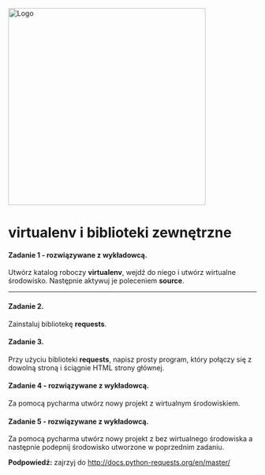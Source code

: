 <img alt="Logo" src="http://coderslab.pl/svg/logo-coderslab.svg" width="400">

# virtualenv i biblioteki zewnętrzne

#### Zadanie 1 - rozwiązywane z wykładowcą.

Utwórz katalog roboczy **virtualenv**, wejdź do niego i utwórz wirtualne środowisko. Następnie aktywuj je poleceniem **source**.

----

#### Zadanie 2.
Zainstaluj bibliotekę **requests**.

#### Zadanie 3.
Przy użyciu biblioteki **requests**, napisz prosty program, który połączy się z dowolną stroną i ściągnie HTML strony głównej.

#### Zadanie 4  - rozwiązywane z wykładowcą.
Za pomocą pycharma utwórz nowy projekt z wirtualnym środowiskiem.

#### Zadanie 5  - rozwiązywane z wykładowcą.
Za pomocą pycharma utwórz nowy projekt z bez wirtualnego środowiska a następnie podepnij środowisko utworzone w poprzednim zadaniu.


**Podpowiedź:** zajrzyj do http://docs.python-requests.org/en/master/
